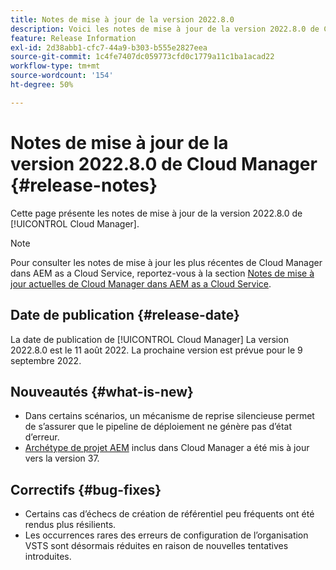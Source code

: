 ```yaml
---
title: Notes de mise à jour de la version 2022.8.0
description: Voici les notes de mise à jour de la version 2022.8.0 de Cloud Manager.
feature: Release Information
exl-id: 2d38abb1-cfc7-44a9-b303-b555e2827eea
source-git-commit: 1c4fe7407dc059773cfd0c1779a11c1ba1acad22
workflow-type: tm+mt
source-wordcount: '154'
ht-degree: 50%

---
```



# Notes de mise à jour de la version 2022.8.0 de Cloud Manager {#release-notes}

Cette page présente les notes de mise à jour de la version 2022.8.0 de [!UICONTROL Cloud Manager].

>[!NOTE]
>
>Pour consulter les notes de mise à jour les plus récentes de Cloud Manager dans AEM as a Cloud Service, reportez-vous à la section [Notes de mise à jour actuelles de Cloud Manager dans AEM as a Cloud Service](https://experienceleague.adobe.com/docs/experience-manager-cloud-service/content/implementing/using-cloud-manager/release-notes-cloud-manager/release-notes-cm-current.html?lang=fr).

## Date de publication {#release-date}

La date de publication de [!UICONTROL Cloud Manager] La version 2022.8.0 est le 11 août 2022. La prochaine version est prévue pour le 9 septembre 2022.

## Nouveautés {#what-is-new}

* Dans certains scénarios, un mécanisme de reprise silencieuse permet de s’assurer que le pipeline de déploiement ne génère pas d’état d’erreur.
* [Archétype de projet AEM](https://experienceleague.adobe.com/docs/experience-manager-core-components/using/developing/archetype/overview.html?lang=fr) inclus dans Cloud Manager a été mis à jour vers la version 37.

## Correctifs {#bug-fixes}

* Certains cas d’échecs de création de référentiel peu fréquents ont été rendus plus résilients.
* Les occurrences rares des erreurs de configuration de l’organisation VSTS sont désormais réduites en raison de nouvelles tentatives introduites.
